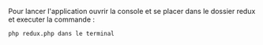 Pour lancer l'application ouvrir la console et se placer dans le dossier redux et executer la commande :

```php redux.php dans le terminal```
